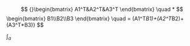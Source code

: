 $$
{}\begin{bmatrix}
A1^T&A2^T&A3^T
\end{bmatrix}
\quad    * 
$$
\begin{bmatrix}
B1\\\\B2\\\\B3
\end{bmatrix} 
\quad = 
(A1^T*B1)+(A2^T*B2)+(A3^T*B3)}
$$

$\int_a$
